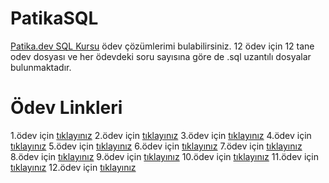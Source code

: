 # PatikaSQL 
[Patika.dev SQL Kursu](https://academy.patika.dev/courses/sql) ödev çözümlerimi bulabilirsiniz. 
12 ödev için 12 tane odev dosyası ve her ödevdeki soru sayısına göre de .sql uzantılı dosyalar bulunmaktadır. 
# Ödev Linkleri
1.ödev için [tıklayınız](https://github.com/KazimAhmetUzun/PatikaSQL/tree/main/odev01) 
2.ödev için [tıklayınız](https://github.com/KazimAhmetUzun/PatikaSQL/tree/main/odev02)
3.ödev için [tıklayınız](https://github.com/KazimAhmetUzun/PatikaSQL/tree/main/odev03)
4.ödev için [tıklayınız](https://github.com/KazimAhmetUzun/PatikaSQL/tree/main/odev04)
5.ödev için [tıklayınız](https://github.com/KazimAhmetUzun/PatikaSQL/tree/main/odev05)
6.ödev için [tıklayınız](https://github.com/KazimAhmetUzun/PatikaSQL/tree/main/odev06)
7.ödev için [tıklayınız](https://github.com/KazimAhmetUzun/PatikaSQL/tree/main/odev07)
8.ödev için [tıklayınız](https://github.com/KazimAhmetUzun/PatikaSQL/tree/main/odev08)
9.ödev için [tıklayınız](https://github.com/KazimAhmetUzun/PatikaSQL/tree/main/odev09)
10.ödev için [tıklayınız](https://github.com/KazimAhmetUzun/PatikaSQL/tree/main/odev10)
11.ödev için [tıklayınız](https://github.com/KazimAhmetUzun/PatikaSQL/tree/main/odev11)
12.ödev için [tıklayınız](https://github.com/KazimAhmetUzun/PatikaSQL/tree/main/odev12)

